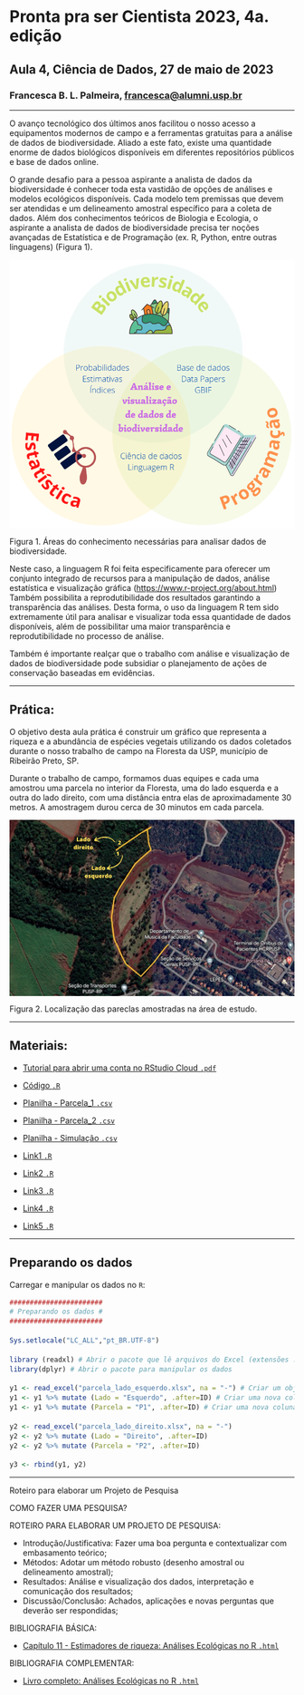 # Pronta pra ser Cientista 2023, 4a. edição

## Aula 4, Ciência de Dados, 27 de maio de 2023 

### Francesca B. L. Palmeira, francesca@alumni.usp.br 

-----

O avanço tecnológico dos últimos anos facilitou o nosso acesso a equipamentos modernos de campo e a ferramentas gratuitas para a análise de dados de biodiversidade. Aliado a este fato, existe uma quantidade enorme de dados biológicos disponíveis em diferentes repositórios públicos e base de dados online. 

O grande desafio para a pessoa aspirante a analista de dados da biodiversidade é conhecer toda esta vastidão de opções de análises e modelos ecológicos disponíveis. Cada modelo tem premissas que devem ser atendidas e um delineamento amostral específico para a coleta de dados. Além dos conhecimentos teóricos de Biologia e Ecologia, o aspirante a analista de dados de biodiversidade precisa ter noções avançadas de Estatística e de Programação (ex. R, Python, entre outras linguagens) (Figura 1).

<img src="https://github.com/fblpalmeira/pronta_cientista/blob/main/data/fig1_pronta.png" align="center" width = "550px"/>

Figura 1.  Áreas do conhecimento necessárias para analisar dados de biodiversidade.

Neste caso, a linguagem R foi feita especificamente para oferecer um conjunto integrado de recursos para a manipulação de dados, análise estatística e visualização gráfica (https://www.r-project.org/about.html) Também possibilita a reprodutibilidade dos resultados garantindo a transparência das análises. Desta forma, o uso da linguagem R tem sido extremamente útil para analisar e visualizar toda essa quantidade de dados disponíveis, além de possibilitar uma maior transparência e reprodutibilidade no processo de análise. 

Também é importante realçar que o trabalho com análise e visualização de dados de biodiversidade pode subsidiar o planejamento de ações de conservação baseadas em evidências.

-----
 
## Prática: 

O objetivo desta aula prática é construir um gráfico que representa a riqueza e a abundância de espécies vegetais utilizando os dados coletados durante o nosso trabalho de campo na Floresta da USP, município de Ribeirão Preto, SP.

Durante o trabalho de campo, formamos duas equipes e cada uma amostrou uma parcela no interior da Floresta, uma do lado esquerda e a outra do lado direito, com uma distância entra elas de aproximadamente 30 metros. A amostragem durou cerca de 30 minutos em cada parcela.

<img src="https://github.com/fblpalmeira/pronta_cientista/blob/main/data/area_de_estudo_parcelas.png" align="center" width = "800px"/>

Figura 2.  Localização das pareclas amostradas na área de estudo.

-----

## Materiais:

- [Tutorial para abrir uma conta no RStudio Cloud `.pdf`]()

- [Código `.R`]()

- [Planilha - Parcela_1 `.csv`](https://github.com/fblpalmeira/pronta_cientista/blob/main/data/parcela1_lado_esquerdo.xlsx)

- [Planilha - Parcela_2 `.csv`]()

- [Planilha - Simulação `.csv`]()

- [Link1 `.R`](https://posit.cloud/content/5718175)

- [Link2 `.R`]()

- [Link3 `.R`]()

- [Link4 `.R`]()

- [Link5 `.R`]()

-----

## Preparando os dados

Carregar e manipular os dados no `R`:

``` r
#######################
# Preparando os dados #
#######################

Sys.setlocale("LC_ALL","pt_BR.UTF-8")

library (readxl) # Abrir o pacote que lê arquivos do Excel (extensões .xls ou .xlsx)
library(dplyr) # Abrir o pacote para manipular os dados 

y1 <- read_excel("parcela_lado_esquerdo.xlsx", na = "-") # Criar um objeto (ex.: y1) que armazena a planilha do Excel
y1 <- y1 %>% mutate (Lado = "Esquerdo", .after=ID) # Criar uma nova coluna chamada "Lado" e posicioná-la depois da coluna ID
y1 <- y1 %>% mutate (Parcela = "P1", .after=ID) # Criar uma nova coluna chamada "Parcela" e posicioná-la depois da coluna ID 

y2 <- read_excel("parcela_lado_direito.xlsx", na = "-")
y2 <- y2 %>% mutate (Lado = "Direito", .after=ID)
y2 <- y2 %>% mutate (Parcela = "P2", .after=ID)

y3 <- rbind(y1, y2)
```





-----

Roteiro para elaborar um Projeto de Pesquisa

COMO FAZER UMA PESQUISA?

ROTEIRO PARA ELABORAR UM PROJETO DE PESQUISA:

- Introdução/Justificativa: Fazer uma boa pergunta e contextualizar com embasamento teórico;
- Métodos: Adotar um método robusto (desenho amostral ou delineamento amostral);
- Resultados: Análise e visualização dos dados, interpretação e comunicação dos resultados;
- Discussão/Conclusão: Achados, aplicações e novas perguntas que deverão ser respondidas;

BIBLIOGRAFIA BÁSICA:

- [Capítulo 11 - Estimadores de riqueza: Análises Ecológicas no R `.html`](https://analises-ecologicas.netlify.app/cap11.html)

BIBLIOGRAFIA COMPLEMENTAR:

- [Livro completo: Análises Ecológicas no R `.html`](https://analises-ecologicas.com/index.html)
